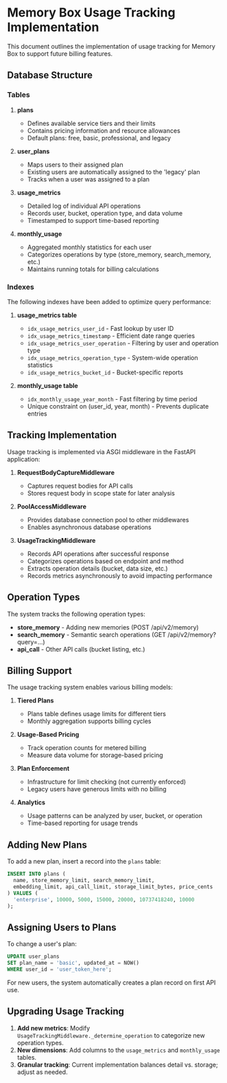 # Memory Box Usage Tracking Implementation

This document outlines the implementation of usage tracking for Memory Box to support future billing features.

## Database Structure

### Tables

1. **plans**
   - Defines available service tiers and their limits
   - Contains pricing information and resource allowances
   - Default plans: free, basic, professional, and legacy

2. **user_plans**
   - Maps users to their assigned plan
   - Existing users are automatically assigned to the 'legacy' plan
   - Tracks when a user was assigned to a plan

3. **usage_metrics**
   - Detailed log of individual API operations
   - Records user, bucket, operation type, and data volume
   - Timestamped to support time-based reporting

4. **monthly_usage**
   - Aggregated monthly statistics for each user
   - Categorizes operations by type (store_memory, search_memory, etc.)
   - Maintains running totals for billing calculations

### Indexes

The following indexes have been added to optimize query performance:

1. **usage_metrics table**
   - `idx_usage_metrics_user_id` - Fast lookup by user ID
   - `idx_usage_metrics_timestamp` - Efficient date range queries
   - `idx_usage_metrics_user_operation` - Filtering by user and operation type
   - `idx_usage_metrics_operation_type` - System-wide operation statistics
   - `idx_usage_metrics_bucket_id` - Bucket-specific reports

2. **monthly_usage table**
   - `idx_monthly_usage_year_month` - Fast filtering by time period
   - Unique constraint on (user_id, year, month) - Prevents duplicate entries

## Tracking Implementation

Usage tracking is implemented via ASGI middleware in the FastAPI application:

1. **RequestBodyCaptureMiddleware**
   - Captures request bodies for API calls
   - Stores request body in scope state for later analysis

2. **PoolAccessMiddleware**
   - Provides database connection pool to other middlewares
   - Enables asynchronous database operations

3. **UsageTrackingMiddleware**
   - Records API operations after successful response
   - Categorizes operations based on endpoint and method
   - Extracts operation details (bucket, data size, etc.)
   - Records metrics asynchronously to avoid impacting performance

## Operation Types

The system tracks the following operation types:

- **store_memory** - Adding new memories (POST /api/v2/memory)
- **search_memory** - Semantic search operations (GET /api/v2/memory?query=...)
- **api_call** - Other API calls (bucket listing, etc.)

## Billing Support

The usage tracking system enables various billing models:

1. **Tiered Plans**
   - Plans table defines usage limits for different tiers
   - Monthly aggregation supports billing cycles

2. **Usage-Based Pricing**
   - Track operation counts for metered billing
   - Measure data volume for storage-based pricing

3. **Plan Enforcement**
   - Infrastructure for limit checking (not currently enforced)
   - Legacy users have generous limits with no billing

4. **Analytics**
   - Usage patterns can be analyzed by user, bucket, or operation
   - Time-based reporting for usage trends

## Adding New Plans

To add a new plan, insert a record into the `plans` table:

```sql
INSERT INTO plans (
  name, store_memory_limit, search_memory_limit, 
  embedding_limit, api_call_limit, storage_limit_bytes, price_cents
) VALUES (
  'enterprise', 10000, 5000, 15000, 20000, 10737418240, 10000
);
```

## Assigning Users to Plans

To change a user's plan:

```sql
UPDATE user_plans 
SET plan_name = 'basic', updated_at = NOW() 
WHERE user_id = 'user_token_here';
```

For new users, the system automatically creates a plan record on first API use.

## Upgrading Usage Tracking

1. **Add new metrics**: Modify `UsageTrackingMiddleware._determine_operation` to categorize new operation types.
2. **New dimensions**: Add columns to the `usage_metrics` and `monthly_usage` tables.
3. **Granular tracking**: Current implementation balances detail vs. storage; adjust as needed.
